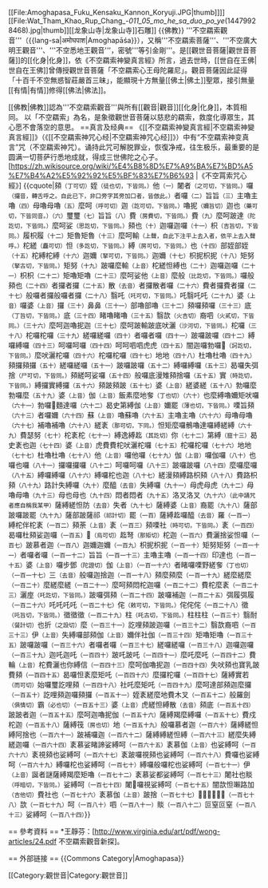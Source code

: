 [[File:Amoghapasa_Fuku_Kensaku_Kannon_Koryuji.JPG|thumb]]]]
[[File:Wat_Tham_Khao_Rup_Chang_-_011_05_mo_he_sa_duo_po_ye_(14479928468).jpg|thumb]][[龙象山寺|龙象山寺]]石雕]]
{{佛教}}
'''不空羂索觀音'''（{{lang-sa|अमोघपाश|Amoghapāśa}}），又稱'''不空羂索菩薩'''、'''不空廣大明王觀音'''、'''不空悉地王觀音'''，密號'''等引金剛'''。是[[觀世音菩薩|觀世音菩薩]]的[[化身|化身]]，依《不空羂索神變真言經》所言，過去世時，[[世自在王佛|世自在王佛]]曾傳授觀世音菩薩「不空羂索心王母陀羅尼」。觀音菩薩因此証得「十百千不空無惑智莊嚴首三昧」，能顯現十方無量[[佛土|佛土]]聖眾，接引無量[[有情|有情]]修得[[佛法|佛法]]。

[[佛教|佛教]]認為'''不空羂索觀音'''與所有[[觀音|觀音]][[化身|化身]]，本質相同。
以「不空羂索」為名，是象徵觀世音菩薩以慈悲的羂索，救度化導眾生，其心愿不會落空的意思。
==真言及经典==
《[[不空羂索神變真言經|不空羂索神變真言經]]》（《[[不空羂索神咒心经|不空羂索神咒心经]]》）中有“不空羂索神变真言”咒（不空羂索神咒）。诵持此咒可解脱罪业，恢復净戒，往生极乐，最重要的是圆满一切菩萨行悉地成就，得成三世佛陀之心子。<ref>[https://zh.wikisource.org/wiki/%E4%B8%8D%E7%A9%BA%E7%BD%A5%E7%B4%A2%E5%92%92%E5%BF%83%E7%B6%93 |《不空罥索咒心經》]</ref>
{{cquote|䫂<small>（丁可切）</small>姪<small>（徒也切，下皆同。）</small>他<small>（一）</small>闍者<small>（之可切，下皆同。）</small>囉<small>（攞音，轉舌呼之。自此已下，非口旁字其旁加口者，皆倣此。）</small>者囉<small>（二）</small>旨旨<small>（三）</small>主嚕主嚕<small>（四）</small>母嚕母嚕<small>（五）</small>麼呵<small>（呼可切）</small>迦<small>（訖可切，下皆同。）</small>嚕抳<small>（嬭旨切）</small>迦也<small>（藥可切，下皆同音。）（六）</small>璽璽<small>（七）</small>旨旨<small>（八）</small>費<small>（房費切，下皆同。）</small>費<small>（九）</small>麼呵跛達<small>（陀訖切，下皆同。）</small>麼呵娑<small>（思訖切，下皆同。）</small>䫂也<small>（十）</small>迦囉迦囉<small>（十一）</small>枳<small>（吉旨切，下皆同。）</small>履枳履<small>（十二）</small>矩魯矩魯<small>（十三）</small>麼呵輸<small>（上聲，自此下注平上去入者，依平上去入聲呼。）</small>柁縒<small>（麤可切）</small>怛<small>（多訖切，下皆同。）</small>縛<small>（房可切，下皆同。）</small>也<small>（十四）</small>部姪部姪<small>（十五）</small>柁縛柁縛<small>（十六）</small>迦嬭<small>（拏可切，下皆同。）</small>迦嬭<small>（十七）</small>枳抳枳抳<small>（十八）</small>矩努<small>（拏古切，下皆同。）</small>矩努<small>（十九）</small>跛囉麼輸<small>（上音）</small>柁縒怛縛也<small>（二十）</small>迦囉迦囉<small>（二十一）</small>枳枳<small>（二十二）</small>矩嚕矩嚕<small>（二十三）</small>麼呵娑他<small>（上音）</small>麼般<small>（比訖切，下皆同。）</small>囉般䫂也<small>（二十四）</small>者攞者攞<small>（二十五）</small>散<small>（去音）</small>者攞散者囉<small>（二十六）</small>費者攞費者攞<small>（二十七）</small>般囉者攞般囉者攞<small>（二十八）</small>翳吒<small>（吒可切，下皆同。）</small>吒翳吒吒<small>（二十九）</small>婆<small>（上音）</small>囉婆<small>（上音）</small>攞<small>（三十）</small>鼻鼻<small>（三十一）</small>部嚕部嚕<small>（三十二）</small>䫂囉䫂囉<small>（三十三）</small>底<small>（丁旨切，下皆同。）</small>底<small>（三十四）</small>睹嚕睹嚕<small>（三十五）</small>翳欯<small>（火吉切）</small>裔呬<small>（火貳切，下皆同。）（三十六）</small>麼呵迦嚕抳迦<small>（三十七）</small>麼呵跛輸跛底吠灑<small>（沙河切，下皆同。）</small>柁囉<small>（三十八）</small>柁囉柁囉<small>（三十九）</small>縒囉縒囉<small>（四十）</small>者囉者囉<small>（四十一）</small>跛囉跛囉<small>（四十二）</small>縛囉縛囉<small>（四十三）</small>呵囉呵囉<small>（四十四）</small>呵呵呬呬虎虎<small>（四十五）</small>闇迦囉勃囉𠿒<small>（訶訖切，下皆同。）</small>麼吠灑柁囉<small>（四十六）</small>柁囉柁囉<small>（四十七）</small>地地<small>（四十八）</small>杜嚕杜嚕<small>（四十九）</small>䫂攞䫂攞<small>（五十）</small>縒囉縒囉<small>（五十一）</small>跛囉跛囉<small>（五十二）</small>縛囉縛囉<small>（五十三）</small>曷囉失弭捨<small>（尸可切，下皆同。）</small>䫂縒呵娑囉<small>（五十四）</small>般囉底漫雉䫂捨囉<small>（五十五）</small>實<small>（時訖切，下皆同。）</small>縛攞實縛攞<small>（五十六）</small>䫂跛䫂跛<small>（五十七）</small>婆<small>（上音）</small>縒婆縒<small>（五十八）</small>勃囉麼勃囉麼<small>（五十九）</small>婆<small>（上音）</small>伽<small>（上音）</small>飯素麼地奓<small>（丁也切）（六十）</small>也麼縛嚕嬭矩吠囉<small>（六十一）</small>勃囉𠿒麵達囉<small>（六十二）</small>曷史第縛伽<small>（上音）</small>嬭罷<small>（薄也切，下皆同。）</small>㗚旨䫂<small>（六十三）</small>者囉嬭<small>（六十四）</small>蘇<small>（上音）</small>嚕蘇嚕<small>（六十五）</small>主嚕主嚕<small>（六十六）</small>母嚕母嚕<small>（六十七）</small>補嚕補嚕<small>（六十八）</small>縒袲<small>（那可切，下同。）</small>怛矩麼囉鶻嚕達囉縛縒縛<small>（六十九）</small>費瑟努<small>（七十）</small>柁袲柁<small>（七十一）</small>縛逸縛䞘<small>（其訖切）</small>你<small>（七十二）</small>第縛<small>（窟十三）</small>曷史袲也迦<small>（七十四）</small>婆<small>（上音）</small>虎費費柁吠灑柁囉<small>（七十五）</small>柁囉柁囉<small>（七十六）</small>地地<small>（七十七）</small>杜嚕杜嚕<small>（七十八）</small>他<small>（上音）</small>囉他囉<small>（七十九）</small>伽<small>（上音）</small>囉伽囉<small>（八十）</small>也囉也囉<small>（八十一）</small>攞囉攞囉<small>（八十二）</small>呵囉呵囉<small>（八十三）</small>跛囉跛囉<small>（八十四）</small>麼囉麼囉<small>（八十五）</small>縛囉縛囉<small>（八十六）</small>縛囉柁也迦<small>（八十七）</small>縒漫䫂縛路枳䫂<small>（八十八）</small>費路枳䫂<small>（八十九）</small>路計失縛囉<small>（九十）</small>麼醯<small>（去音）</small>失縛囉<small>（九十一）</small>母虎母虎<small>（九十二）</small>母嚕母嚕<small>（九十三）</small>母也母也<small>（九十四）</small>悶者悶者<small>（九十五）</small>洛叉洛叉<small>（九十六）（此中誦咒者應自稱我某甲）</small>薩縛縒怛防<small>（去音）</small>失者<small>（九十七）</small>薩縛婆<small>（上音）</small>裔罷<small>（九十八）</small>薩部跛囉跛罷<small>（九十九）</small>薩部跛薩祁<small>（祁計切）</small>罷<small>（一百）</small>薩縛䞘囉醯<small>（去音）</small>羅<small>（一百一）</small>縛柁伴柁袲<small>（一百二）</small>䫂荼<small>（上音）</small>袲<small>（一百三）</small>䫂㗚社<small>（時可切，下皆同。）</small>袲<small>（一百四）</small>曷囉杜䫂娑迦囉<small>（一百五）</small>𧙃<small>（烏可切）</small>䞘弩<small>（那矩切）</small>柁迦<small>（一百六）</small>費灑捨娑怛囉<small>（一百七）</small>跛慕者迦<small>（一百八）</small>迦嬭迦嬭<small>（一百九）</small>枳抳枳抳<small>（一百一十）</small>矩努矩努<small>（一百一十一）</small>者囉者囉<small>（一百一十二）</small>旨旨<small>（一百一十三）</small>主嚕主嚕<small>（一百一十四）</small>印達也<small>（一百一十五）</small>婆<small>（上音）</small>囉步鄧<small>（陀證切）</small>伽<small>（上音）（一百一十六）</small>者睹囉㗚野縒奓<small>（丁也切）（一百一十七）</small>三<small>（去音）</small>般囉迦捨迦<small>（一百一十八）</small>䫂麼䫂麼<small>（一百一十九）</small>縒麼縒麼<small>（一百二十）</small>麼縒麼縒<small>（一百二十一）</small>麼呵䫂悶柁迦囉<small>（一百二十二）</small>費柁麼袲<small>（一百二十三）</small>灑庢<small>（吒訖切，下皆同。）</small>跛囉弭䫂<small>（一百二十四）</small>跛囉補迦<small>（一百二十五）</small>弭履弭履<small>（一百二十六）</small>吒吒吒吒<small>（一百二十七）</small>侘<small>（敕可切，下皆同。）</small>侘侘侘<small>（一百二十八）</small>徵<small>（吒旨切，下皆同。）</small>徵徵徵<small>（一百二十九）</small>柱<small>（吒古切，下皆同。）</small>柱柱柱<small>（一百三十）</small>翳耐<small>（餐計切）</small>也折<small>（之設切）</small>麼<small>（一百三十一）</small>訖哩䫂跛迦囉<small>（一百三十二）</small>翳欯裔呬<small>（一百三十三）</small>伊<small>（上音）</small>失縛囉部䫂伽<small>（上音）</small>嬭伴社伽<small>（一百三十四）</small>矩嚕矩嚕<small>（一百三十五）</small>跛囉跛囉<small>（一百三十六）</small>者囉者囉<small>（一百三十七）</small>縒囉縒囉<small>（一百三十八）</small>迦囉迦囉<small>（一百三十九）</small>迦吒迦吒<small>（一百四十）</small>跛吒跛吒<small>（一百四十一）</small>麼吒麼吒<small>（一百四十二）</small>費輪<small>（上音）</small>柁費灑也你縛信<small>（一百四十三）</small>麼呵伽嚕抳迦<small>（一百四十四）</small>失吠䫂也寶乳跛費䫂<small>（一百四十五）</small>曷囉怛袲麼矩吒<small>（一百四十六）</small>麼攞柁囉<small>（一百四十七）</small>薩縛實若<small>（而可切）</small>始囉璽訖哩䫂<small>（一百四十八）</small>社吒麼矩吒<small>（一百四十九）</small>麼呵達部䫂迦麼攞<small>（一百五十）</small>訖哩䫂迦囉䫂攞<small>（一百五十一）</small>姪袲縒麼地費木叉<small>（一百五十二）</small>般羅劍<small>（俱情切）</small>霸<small>（必也切）（一百五十三）</small>婆<small>（上音）</small>虎縒怛縛散<small>（去音）</small>䫂底<small>（一百五十四）</small>跛跛者迦<small>（一百五十五）</small>麼呵迦嚕抳伽<small>（一百五十六）</small>薩縛羯麼縛囉<small>（一百五十七）</small>費戍柁迦<small>（一百五十八）</small>薩縛筏<small>（房也切）</small>地<small>（一百五十九）</small>般囉慕者迦<small>（一百六十）</small>薩縛縒怛縛阿捨也<small>（一百六十一）</small>跛補囉迦<small>（一百六十二）</small>薩縛縛縒怛縛<small>（一百六十三）</small>縒麼失縛縒迦囉<small>（一百六十四）</small>袲慕娑睹諦娑縛呵<small>（一百六十五）</small>袲慕伽<small>（上音）</small>也娑縛呵<small>（一百六十六）</small>袲視䫂也娑縛呵<small>（一百六十七）</small>袲跛囉視䫂也娑縛呵<small>（一百六十八）</small>費囉也娑縛呵<small>（一百六十九）</small>縛囉柁也娑縛呵<small>（一百七十）</small>縛囉般囉柁也娑縛呵<small>（一百七十一）</small>伊<small>（上音）</small>誕者謎薩縛羯麼矩嚕<small>（一百七十二）</small>袲慕娑都娑縛呵<small>（一百七十三）</small>闍社也賧<small>（呼暗切，下皆同。）</small>娑縛呵<small>（一百七十四）</small>闍𠿒囉視娑縛呵<small>（一百七十五）</small>闇欯怛𡃤路加<small>（吉他切）</small>費社也<small>（一百七十六）</small>袲慕伽<small>（上音）</small>跛捨<small>（一百七十七）</small>𧙃般攞底呵䫂<small>（一百七十八）</small>欯<small>（一百七十九）</small>呵<small>（一百八十）</small>呬<small>（一百八十一）</small>賧<small>（一百八十二）</small>叵窒叵窒<small>（一百八十三）</small>娑縛呵<small>（一百八十四）</small>}}


== 參考資料 ==
*王靜芬：[http://www.virginia.edu/art/pdf/wong-articles/24.pdf 不空羂索觀音新探]。

== 外部链接 ==
{{Commons Category|Amoghapasa}}

[[Category:觀世音|Category:觀世音]]